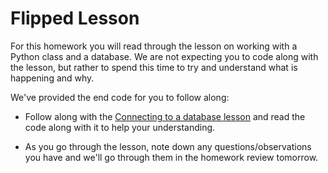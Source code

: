 # Flipped Lesson 

For this homework you will read through the lesson on working with a Python class and a database. We are not expecting you to code along with the lesson, but rather to spend this time to try and understand what is happening and why.

We've provided the end code for you to follow along:

- Follow along with the [Connecting to a database lesson](connecting_to_a_database.md) and read the code along with it to help your understanding.

- As you go through the lesson, note down any questions/observations you have and we'll go through them in the homework review tomorrow.
